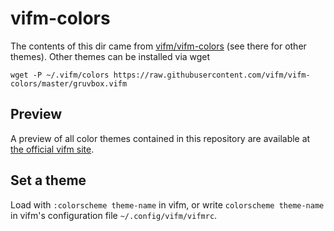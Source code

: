 # vifm-colors

The contents of this dir came from [vifm/vifm-colors](https://github.com/vifm/vifm-colors) (see there for other themes). Other themes can be installed via wget

`wget -P ~/.vifm/colors https://raw.githubusercontent.com/vifm/vifm-colors/master/gruvbox.vifm`

## Preview
A preview of all color themes contained in this repository are available at [the official vifm site](https://vifm.info/colorschemes.shtml).

## Set a theme
Load with `:colorscheme theme-name` in vifm, or write `colorscheme theme-name` in vifm's configuration file `~/.config/vifm/vifmrc`.
